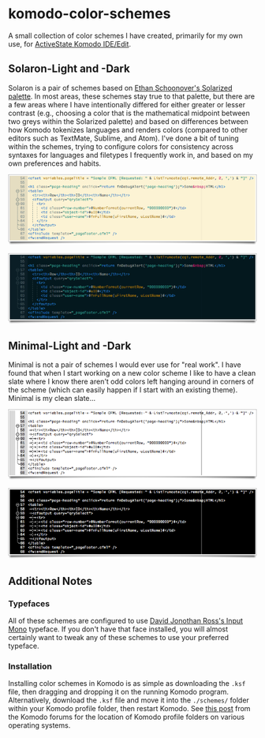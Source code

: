 # komodo-color-schemes
A small collection of color schemes I have created, primarily for my own use, for [ActiveState Komodo IDE/Edit](http://komodoide.com/).

## Solaron-Light and -Dark
Solaron is a pair of schemes based on [Ethan Schoonover's Solarized palette](http://ethanschoonover.com/solarized). In most areas, these schemes stay true to that palette, but there are a few areas where I have intentionally differed for either greater or lesser contrast (e.g., choosing a color that is the mathematical midpoint between two greys within the Solarized palette) and based on differences between how Komodo tokenizes languages and renders colors (compared to other editors such as TextMate, Sublime, and Atom). I've done a bit of tuning within the schemes, trying to configure colors for consistency across syntaxes for languages and filetypes I frequently work in, and based on my own preferences and habits.

![Preview of Solaron-Light color scheme for Komodo](./_i/ke-solaronlight-20150404.png)

![Preview of Solaron-Dark color scheme for Komodo](./_i/ke-solarondark-20150404.png)

## Minimal-Light and -Dark
Minimal is not a pair of schemes I would ever use for "real work". I have found that when I start working on a new color scheme I like to have a clean slate where I know there aren't odd colors left hanging around in corners of the scheme (which can easily happen if I start with an existing theme). Minimal is my clean slate...

![Preview of Minimal-Light color scheme for Komodo](./_i/ke-minimallight-20150407.png)

![Preview of Minimal-Dark color scheme for Komodo](./_i/ke-minimaldark-20150407.png)

## Additional Notes
### Typefaces
All of these schemes are configured to use [David Jonothan Ross's Input Mono](http://input.fontbureau.com/) typeface. If you don't have that face installed, you will almost certainly want to tweak any of these schemes to use your preferred typeface.

### Installation
Installing color schemes in Komodo is as simple as downloading the `.ksf` file, then dragging and dropping it on the running Komodo program. Alternatively, download the `.ksf` file and move it into the `./schemes/` folder within your Komodo profile folder, then restart Komodo. See [this post](http://forum.komodoide.com/t/important-file-locations/489) from the Komodo forums for the location of Komodo profile folders on various operating systems.
